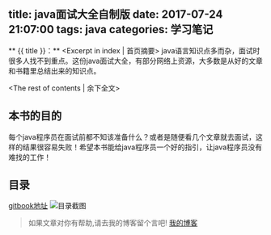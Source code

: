 title: java面试大全自制版
date: 2017-07-24 21:07:00
tags: java
categories: 学习笔记
---
** {{ title }}：** <Excerpt in index | 首页摘要>
java语言知识点多而杂，面试时很多人找不到重点。这份java面试大全，有部分网络上资源，大多数是从好的文章和书籍里总结出来的知识点。
<!-- more -->
<The rest of contents | 余下全文>
## 本书的目的
每个java程序员在面试前都不知该准备什么？或者是随便看几个文章就去面试，这样的结果很容易失败！希望本书能给java程序员一个好的指引，让java程序员没有难找的工作！

## 目录
[gitbook地址](https://maochunguang.gitbooks.io/java-interview/)
![目录截图](http://o7kalf5h3.bkt.clouddn.com/java-tips.png)






> 如果文章对你有帮助,请去我的博客留个言吧! [我的博客][1]

[1]: http://geeksblog.cc
